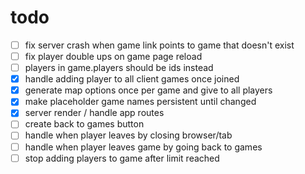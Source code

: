 # todo
- [ ] fix server crash when game link points to game that doesn't exist
- [ ] fix player double ups on game page reload
- [ ] players in game.players should be ids instead
- [x] handle adding player to all client games once joined
- [x] generate map options once per game and give to all players
- [x] make placeholder game names persistent until changed
- [x] server render / handle app routes
- [ ] create back to games button
- [ ] handle when player leaves by closing browser/tab
- [ ] handle when player leaves game by going back to games
- [ ] stop adding players to game after limit reached
